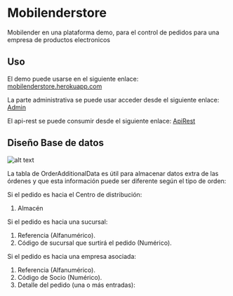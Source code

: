 # Mobilenderstore

Mobilender en una plataforma demo, para el control de pedidos para una empresa de productos electronicos

## Uso

El demo puede usarse en el siguiente enlace:
[mobilenderstore.herokuapp.com](https://mobilenderstore.herokuapp.com/)

La parte administrativa se puede usar acceder desde el siguiente enlace:
[Admin](https://mobilenderstore.herokuapp.com/admin)

El api-rest se puede consumir desde el siguiente enlace:
[ApiRest](https://mobilenderstore.herokuapp.com/rest)

## Diseño Base de datos

![alt text](https://photos.google.com/share/AF1QipMNNgNKHdcT2cZmBqTbHFss9jMDG0W-7olgFNa3DYBfAiL6-ayGhFtt-EezjMUsxg/photo/AF1QipO84Y2d8M7I2VGddAUqpYm5zmfg6elTlMCsYlkJ?key=RWl2QWVRUERESlE1aUJPLXB3bXF6M09FR0RnV0NR)

La tabla de OrderAdditionalData es útil para almacenar datos extra de las órdenes y que esta información puede ser diferente según el tipo de orden:

Si el pedido es hacia el Centro de distribución:
1. Almacén

Si el pedido es hacia una sucursal:
1. Referencia (Alfanumérico).
2. Código de sucursal que surtirá el pedido (Numérico).

Si el pedido es hacia una empresa asociada:
1. Referencia (Alfanumérico).
2. Código de Socio (Numérico).
3. Detalle del pedido (una o más entradas):
